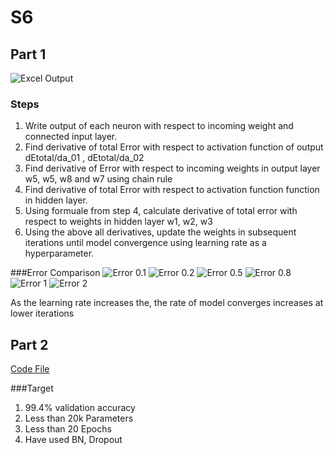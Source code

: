# S6
## Part 1
![Excel Output](https://github.com/PRIYE/S6/assets/7592375/b28beca5-92d0-44c6-bd70-1176715473c3)

### Steps
1. Write output of each neuron with respect to incoming weight and connected input layer.
2. Find derivative of total Error with respect to activation function of output dEtotal/da_01 ,  dEtotal/da_02
3. Find derivative of Error with respect to incoming weights in output layer w5, w5, w8 and w7 using chain rule
4. Find derivative of total Error with respect to activation function function in hidden layer.
5. Using  formuale from step 4, calculate derivative of total error with respect to weights in hidden layer w1, w2, w3
6. Using the above all derivatives, update the weights in subsequent iterations until model convergence using learning rate as a hyperparameter.

###Error Comparison
![Error 0.1](https://github.com/PRIYE/S6/assets/7592375/e7451234-2024-47fd-9ccf-bcfeb8829af0)
![Error 0.2](https://github.com/PRIYE/S6/assets/7592375/e7199710-4a76-4806-858d-ec6a4ef45c22)
![Error 0.5](https://github.com/PRIYE/S6/assets/7592375/fe59d67d-fde4-4e6e-8833-f190181e5697)
![Error 0.8](https://github.com/PRIYE/S6/assets/7592375/4bd0c1c8-ef84-4348-ad8b-75d9e47e3c7c)
![Error 1](https://github.com/PRIYE/S6/assets/7592375/5aa5e3e9-7d5a-4c47-a247-b6b614a05167)
![Error 2](https://github.com/PRIYE/S6/assets/7592375/c6cc0718-c17e-4043-bd0f-2ee5842e8a05)

As the learning rate increases the, the rate of model converges increases at lower iterations

## Part 2
[Code File](https://github.com/PRIYE/S6/blob/main/session_6.ipynb)

###Target
1. 99.4% validation accuracy
2. Less than 20k Parameters
3. Less than 20 Epochs
4. Have used BN, Dropout
   

    
